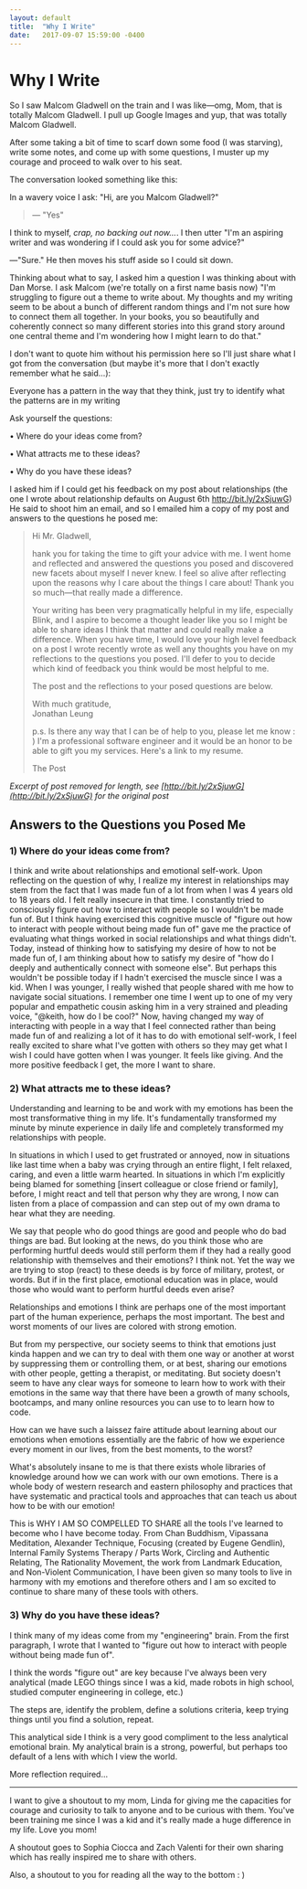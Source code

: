 ```yaml
---
layout: default
title:  "Why I Write"
date:   2017-09-07 15:59:00 -0400
---
```


# Why I Write

So I saw Malcom Gladwell on the train and I was like—omg, Mom, that is totally Malcom Gladwell. I pull up Google Images and yup, that was totally Malcom Gladwell.

After some taking a bit of time to scarf down some food (I was starving), write some notes, and come up with some questions, I muster up my courage and proceed to walk over to his seat.

The conversation looked something like this:

In a wavery voice I ask: "Hi, are you Malcom Gladwell?"
> — "Yes"

I think to myself, *crap, no backing out now...*. I then utter "I'm an aspiring writer and was wondering if I could ask you for some advice?"

—"Sure." He then moves his stuff aside so I could sit down.

Thinking about what to say, I asked him a question I was thinking about with Dan Morse. I ask Malcom (we're totally on a first name basis now) "I'm struggling to figure out a theme to write about. My thoughts and my writing seem to be about a bunch of different random things and I'm not sure how to connect them all together. In your books, you so beautifully and coherently connect so many different stories into this grand story around one central theme and I'm wondering how I might learn to do that."

I don't want to quote him without his permission here so I'll just share what I got from the conversation (but maybe it's more that I don't exactly remember what he said...):

Everyone has a pattern in the way that they think, just try to identify what the patterns are in my writing

Ask yourself the questions:


• Where do your ideas come from?

• What attracts me to these ideas?

• Why do you have these ideas?

I asked him if I could get his feedback on my post about relationships (the one I wrote about relationship defaults on August 6th http://bit.ly/2xSjuwG)
He said to shoot him an email, and so I emailed him a copy of my post and answers to the questions he posed me:

>Hi Mr. Gladwell,
> 
> hank you for taking the time to gift your advice with me. I went home and reflected and answered the questions you posed and discovered new facets about myself I never knew. I feel so alive after reflecting upon the reasons why I care about the things I care about! Thank you so much—that really made a difference.
> 
>Your writing has been very pragmatically helpful in my life, especially Blink, and I aspire to become a thought leader like you so I might be able to share ideas I think that matter and could really make a difference.
When you have time, I would love your high level feedback on a post I wrote recently wrote as well any thoughts you have on my reflections to the questions you posed. I'll defer to you to decide which kind of feedback you think would be most helpful to me.
>
>The post and the reflections to your posed questions are below.
>
>With much gratitude,
><br>
>Jonathan Leung
>
>p.s. Is there any way that I can be of help to you, please let me know : ) I'm a professional software engineer and it would be an honor to be able to gift you my services. Here's a link to my resume.
>
> The Post

_Excerpt of post removed for length, see [http://bit.ly/2xSjuwG](http://bit.ly/2xSjuwG) for the original post_

## Answers to the Questions you Posed Me

### 1) Where do your ideas come from?
I think and write about relationships and emotional self-work.
Upon reflecting on the question of why, I realize my interest in relationships may stem from the fact that I was made fun of a lot from when I was 4 years old to 18 years old. I felt really insecure in that time. I constantly tried to consciously figure out how to interact with people so I wouldn't be made fun of. But I think having exercised this cognitive muscle of "figure out how to interact with people without being made fun of" gave me the practice of evaluating what things worked in social relationships and what things didn't. Today, instead of thinking how to satisfying my desire of how to not be made fun of, I am thinking about how to satisfy my desire of "how do I deeply and authentically connect with someone else". But perhaps this wouldn't be possible today if I hadn't exercised the muscle since I was a kid.
When I was younger, I really wished that people shared with me how to navigate social situations. I remember one time I went up to one of my very popular and empathetic cousin asking him in a very strained and pleading voice, "@keith, how do I be cool?" Now, having changed my way of interacting with people in a way that I feel connected rather than being made fun of and realizing a lot of it has to do with emotional self-work, I feel really excited to share what I've gotten with others so they may get what I wish I could have gotten when I was younger. It feels like giving. And the more positive feedback I get, the more I want to share.

### 2) What attracts me to these ideas?

Understanding and learning to be and work with my emotions has been the most transformative thing in my life. It's fundamentally transformed my minute by minute experience in daily life and completely transformed my relationships with people.

In situations in which I used to get frustrated or annoyed, now in situations like last time when a baby was crying through an entire flight, I felt relaxed, caring, and even a little warm hearted. In situations in which I'm explicitly being blamed for something [insert colleague or close friend or family], before, I might react and tell that person why they are wrong, I now can listen from a place of compassion and can step out of my own drama to hear what they are needing.

We say that people who do good things are good and people who do bad things are bad. But looking at the news, do you think those who are performing hurtful deeds would still perform them if they had a really good relationship with themselves and their emotions? I think not. Yet the way we are trying to stop (react) to these deeds is by force of military, protest, or words. But if in the first place, emotional education was in place, would those who would want to perform hurtful deeds even arise?

Relationships and emotions I think are perhaps one of the most important part of the human experience, perhaps the most important. The best and worst moments of our lives are colored with strong emotion.

But from my perspective, our society seems to think that emotions just kinda happen and we can try to deal with them one way or another at worst by suppressing them or controlling them, or at best, sharing our emotions with other people, getting a therapist, or meditating. But society doesn't seem to have any clear ways for someone to learn how to work with their emotions in the same way that there have been a growth of many schools, bootcamps, and many online resources you can use to to learn how to code.

How can we have such a laissez faire attitude about learning about our emotions when emotions essentially are the fabric of how we experience every moment in our lives, from the best moments, to the worst?

What's absolutely insane to me is that there exists whole libraries of knowledge around how we can work with our own emotions. There is a whole body of western research and eastern philosophy and practices that have systematic and practical tools and approaches that can teach us about how to be with our emotion!

This is WHY I AM SO COMPELLED TO SHARE all the tools I've learned to become who I have become today. From Chan Buddhism, Vipassana Meditation, Alexander Technique, Focusing (created by Eugene Gendlin), Internal Family Systems Therapy / Parts Work, Circling and Authentic Relating, The Rationality Movement, the work from Landmark Education, and Non-Violent Communication, I have been given so many tools to live in harmony with my emotions and therefore others and I am so excited to continue to share many of these tools with others.

### 3) Why do you have these ideas?

I think many of my ideas come from my "engineering" brain. From the first paragraph, I wrote that I wanted to "figure out how to interact with people without being made fun of".

I think the words "figure out" are key because I've always been very analytical (made LEGO things since I was a kid, made robots in high school, studied computer engineering in college, etc.)

The steps are, identify the problem, define a solutions criteria, keep trying things until you find a solution, repeat.

This analytical side I think is a very good compliment to the less analytical emotional brain. My analytical brain is a strong, powerful, but perhaps too default of a lens with which I view the world.

More reflection required...

---------

I want to give a shoutout to my mom, Linda for giving me the capacities for courage and curiosity to talk to anyone and to be curious with them. You've been training me since I was a kid and it's really made a huge difference in my life. Love you mom!

A shoutout goes to Sophia Ciocca and Zach Valenti for their own sharing which has really inspired me to share with others.

Also, a shoutout to you for reading all the way to the bottom : )

